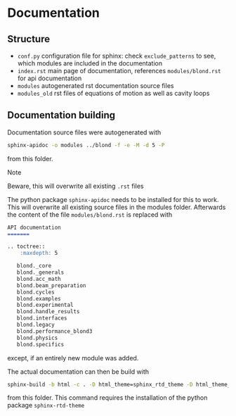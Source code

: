 Documentation
=============

Structure
---------
- `conf.py` configuration file for sphinx: check `exclude_patterns` to see, which modules are included in the documentation
- `index.rst` main page of documentation, references `modules/blond.rst` for api documentation
- `modules` autogenerated rst documentation source files
- `modules_old` rst files of equations of motion as well as cavity loops


Documentation building
----------------------
Documentation source files were autogenerated with 
```bash
sphinx-apidoc -o modules ../blond -f -e -M -d 5 -P
```
from this folder.

> [!NOTE]
> Beware, this will overwrite all existing `.rst` files

The python package `sphinx-apidoc` needs to be installed for this to work.
This will overwrite all existing source files in the modules folder. 
Afterwards the content of the file `modules/blond.rst` is replaced with
```markdown
API documentation
=======

.. toctree::
    :maxdepth: 5

   blond._core
   blond._generals
   blond.acc_math
   blond.beam_preparation
   blond.cycles
   blond.examples
   blond.experimental
   blond.handle_results
   blond.interfaces
   blond.legacy
   blond.performance_blond3
   blond.physics
   blond.specifics
```
except, if an entirely new module was added.

The actual documentation can then be build with  
```bash
sphinx-build -b html -c . -D html_theme=sphinx_rtd_theme -D html_theme_options.navigation_depth=5 . .\_build\html
```
from this folder. This command requires the installation of the python package `sphinx-rtd-theme`

